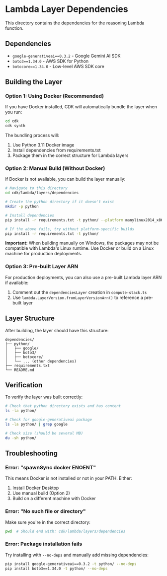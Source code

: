# Lambda Layer Dependencies

This directory contains the dependencies for the reasoning Lambda function.

## Dependencies

- `google-generativeai==0.3.2` - Google Gemini AI SDK
- `boto3==1.34.0` - AWS SDK for Python
- `botocore==1.34.0` - Low-level AWS SDK core

## Building the Layer

### Option 1: Using Docker (Recommended)

If you have Docker installed, CDK will automatically bundle the layer when you run:

```bash
cd cdk
cdk synth
```

The bundling process will:
1. Use Python 3.11 Docker image
2. Install dependencies from requirements.txt
3. Package them in the correct structure for Lambda layers

### Option 2: Manual Build (Without Docker)

If Docker is not available, you can build the layer manually:

```bash
# Navigate to this directory
cd cdk/lambda/layers/dependencies

# Create the python directory if it doesn't exist
mkdir -p python

# Install dependencies
pip install -r requirements.txt -t python/ --platform manylinux2014_x86_64 --only-binary=:all:

# If the above fails, try without platform-specific builds
pip install -r requirements.txt -t python/
```

**Important:** When building manually on Windows, the packages may not be compatible with Lambda's Linux runtime. Use Docker or build on a Linux machine for production deployments.

### Option 3: Pre-built Layer ARN

For production deployments, you can also use a pre-built Lambda layer ARN if available:

1. Comment out the `dependenciesLayer` creation in `compute-stack.ts`
2. Use `lambda.LayerVersion.fromLayerVersionArn()` to reference a pre-built layer

## Layer Structure

After building, the layer should have this structure:

```
dependencies/
├── python/
│   ├── google/
│   ├── boto3/
│   ├── botocore/
│   └── ... (other dependencies)
├── requirements.txt
└── README.md
```

## Verification

To verify the layer was built correctly:

```bash
# Check that python directory exists and has content
ls -la python/

# Check for google-generativeai package
ls -la python/ | grep google

# Check size (should be several MB)
du -sh python/
```

## Troubleshooting

### Error: "spawnSync docker ENOENT"

This means Docker is not installed or not in your PATH. Either:
1. Install Docker Desktop
2. Use manual build (Option 2)
3. Build on a different machine with Docker

### Error: "No such file or directory"

Make sure you're in the correct directory:
```bash
pwd  # Should end with: cdk/lambda/layers/dependencies
```

### Error: Package installation fails

Try installing with `--no-deps` and manually add missing dependencies:
```bash
pip install google-generativeai==0.3.2 -t python/ --no-deps
pip install boto3==1.34.0 -t python/ --no-deps
```

